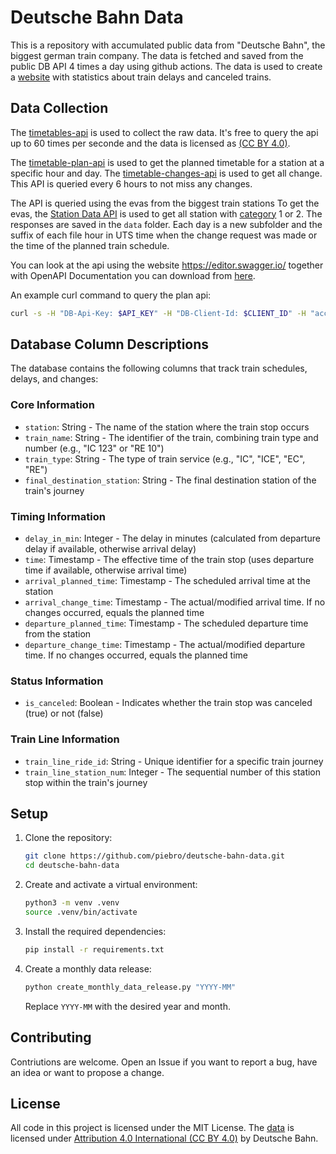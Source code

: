 # Deutsche Bahn Data

This is a repository with accumulated public data from "Deutsche Bahn", the biggest german train company. The data is fetched and saved from the public DB API 4 times a day using github actions. The data is used to create a [website](https://piebro.github.io/deutsche-bahn-statistics) with statistics about train delays and canceled trains.

## Data Collection

The [timetables-api](https://developers.deutschebahn.com/db-api-marketplace/apis/product/timetables) is used to collect the raw data. It's free to query the api up to 60 times per seconde and the data is licensed as [(CC BY 4.0)](https://creativecommons.org/licenses/by/4.0/).

The [timetable-plan-api](https://developers.deutschebahn.com/db-api-marketplace/apis/product/timetables/api/26494#/Timetables_10213/operation/%2Fplan%2F{evaNo}%2F{date}%2F{hour}/get) is used to get the planned timetable for a station at a specific hour and day. The [timetable-changes-api](https://developers.deutschebahn.com/db-api-marketplace/apis/product/timetables/api/26494#/Timetables_10213/operation/%2Ffchg%2F{evaNo}/get) is used to get all change. This API is queried every 6 hours to not miss any changes.

The API is queried using the evas from the biggest train stations To get the evas, the [Station Data API](https://developers.deutschebahn.com/db-api-marketplace/apis/product/stada) is used to get all station with [category](https://en.wikipedia.org/wiki/German_railway_station_categories) 1 or 2. The responses are saved in the `data` folder. Each day is a new subfolder and the suffix of each file hour in UTS time when the change request was made or the time of the planned train schedule.

You can look at the api using the website https://editor.swagger.io/ together with OpenAPI Documentation you can download from [here](https://developers.deutschebahn.com/db-api-marketplace/apis/product/timetables/api/26494#/Timetables_10213/overview).

An example curl command to query the plan api:
```bash
curl -s -H "DB-Api-Key: $API_KEY" -H "DB-Client-Id: $CLIENT_ID" -H "accept: application/xml" "https://apis.deutschebahn.com/db-api-marketplace/apis/timetables/v1/plan/08000260/$(date +"%y%m%d")/$(date +"%H")"
```

## Database Column Descriptions

The database contains the following columns that track train schedules, delays, and changes:

### Core Information
- `station`: String - The name of the station where the train stop occurs
- `train_name`: String - The identifier of the train, combining train type and number (e.g., "IC 123" or "RE 10")
- `train_type`: String - The type of train service (e.g., "IC", "ICE", "EC", "RE")
- `final_destination_station`: String - The final destination station of the train's journey

### Timing Information
- `delay_in_min`: Integer - The delay in minutes (calculated from departure delay if available, otherwise arrival delay)
- `time`: Timestamp - The effective time of the train stop (uses departure time if available, otherwise arrival time)
- `arrival_planned_time`: Timestamp - The scheduled arrival time at the station
- `arrival_change_time`: Timestamp - The actual/modified arrival time. If no changes occurred, equals the planned time
- `departure_planned_time`: Timestamp - The scheduled departure time from the station
- `departure_change_time`: Timestamp - The actual/modified departure time. If no changes occurred, equals the planned time

### Status Information
- `is_canceled`: Boolean - Indicates whether the train stop was canceled (true) or not (false)

### Train Line Information
- `train_line_ride_id`: String - Unique identifier for a specific train journey
- `train_line_station_num`: Integer - The sequential number of this station stop within the train's journey


## Setup

1. Clone the repository:
   ```bash
   git clone https://github.com/piebro/deutsche-bahn-data.git
   cd deutsche-bahn-data
   ```

2. Create and activate a virtual environment:
   ```bash
   python3 -m venv .venv
   source .venv/bin/activate
   ```

3. Install the required dependencies:
   ```bash
   pip install -r requirements.txt
   ```

4. Create a monthly data release:
   ```bash
   python create_monthly_data_release.py "YYYY-MM"
   ```
   Replace `YYYY-MM` with the desired year and month.

## Contributing

Contriutions are welcome. Open an Issue if you want to report a bug, have an idea or want to propose a change.

## License

All code in this project is licensed under the MIT License. The [data](https://developers.deutschebahn.com/db-api-marketplace/apis/product/timetables) is licensed under [Attribution 4.0 International (CC BY 4.0)](https://creativecommons.org/licenses/by/4.0/) by Deutsche Bahn.
